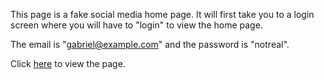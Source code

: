 This page is a fake social media home page. It will first take you to a login screen where you will have to "login" to view the home page.

The email is "gabriel@example.com" and the password is "notreal".

Click [here](https://gabenicholauson.github.io/Fake-social-media-home-page/) to view the page.
